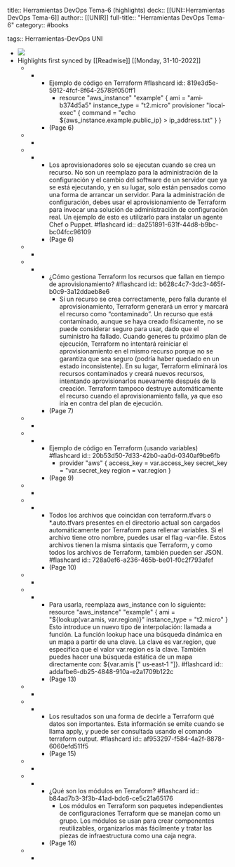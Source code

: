 title:: Herramientas DevOps Tema-6 (highlights)
deck:: [[UNI::Herramientas DevOps Tema-6]]
author:: [[UNIR]]
full-title:: "Herramientas DevOps Tema-6"
category:: #books

tags:: Herramientas-DevOps UNI

- ![](https://readwise-assets.s3.amazonaws.com/media/uploaded_book_covers/profile_22942/841e10b1-50a8-4574-a5e9-6993f36fce49.jpg)
- Highlights first synced by [[Readwise]] [[Monday, 31-10-2022]]
	- -
		- Ejemplo de código en Terraform #flashcard
		  id:: 819e3d5e-5912-4fcf-8f64-25789f050ff1
			- resource "aws_instance" "example" {  ami = "ami‐b374d5a5"  instance_type = "t2.micro"  provisioner "local‐exec" {  command = "echo ${aws_instance.example.public_ip} >  ip_address.txt"   } }
		- (Page 6)
	- -
	- -
		- Los  aprovisionadores  solo  se  ejecutan  cuando  se  crea  un  recurso.  No  son  un reemplazo para la administración de la configuración y el cambio del software de un servidor  que  ya  se  está  ejecutando,  y  en  su  lugar,  solo  están  pensados  como  una forma de arrancar un servidor.  Para  la  administración  de  configuración,  debes  usar  el  aprovisionamiento  de Terraform  para  invocar  una  solución  de  administración  de  configuración  real.  Un ejemplo de esto es utilizarlo para instalar un agente Chef o Puppet. #flashcard
		  id:: da251891-631f-44d8-b9bc-bc04fcc96109
		- (Page 6)
	- -
	- -
		- ¿Cómo gestiona Terraform los recursos que fallan en tiempo de aprovisionamiento? #flashcard
		  id:: b628c4c7-3dc3-465f-b0c9-3a12ddaeb8e6
			- Si  un  recurso  se  crea  correctamente,  pero  falla  durante  el  aprovisionamiento, Terraform generará un error y marcará el recurso como “contaminado”. Un recurso que está contaminado, aunque se haya creado físicamente, no se puede considerar seguro para usar, dado que el suministro ha fallado. Cuando  generes  tu  próximo  plan  de  ejecución,  Terraform  no  intentará  reiniciar  el aprovisionamiento  en  el  mismo  recurso  porque  no  se  garantiza  que  sea  seguro (podría haber quedado en un estado inconsistente). En su lugar, Terraform eliminará los  recursos  contaminados  y  creará  nuevos  recursos,  intentando  aprovisionarlos nuevamente después de la creación. Terraform tampoco  destruye  automáticamente  el recurso cuando  el aprovisionamiento falla, ya que eso iría en contra del plan de ejecución.
		- (Page 7)
	- -
	- -
		- Ejemplo de código en Terraform (usando variables) #flashcard
		  id:: 20b53d50-7d33-42b0-aa0d-0340af9be6fb
			- provider "aws" { access_key = var.access_key secret_key = "var.secret_key  region = var.region }
		- (Page 9)
	- -
	- -
		- Todos los archivos que coincidan con terraform.tfvars o *.auto.tfvars presentes en el directorio  actual  son  cargados  automáticamente  por  Terraform  para  rellenar variables. Si el archivo tiene otro nombre, puedes usar el flag ‐var‐file. Estos archivos tienen  la  misma  sintaxis  que  Terraform,  y  como  todos  los  archivos  de  Terraform, también pueden ser JSON. #flashcard
		  id:: 728a0ef6-a236-465b-be01-f0c2f793afef
		- (Page 10)
	- -
	- -
		- Para usarla, reemplaza aws_instance con lo siguiente: resource "aws_instance" "example" {  ami = "${lookup(var.amis, var.region)}"  instance_type = "t2.micro" } Esto introduce un nuevo tipo de interpolación: llamada a función. La función lookup hace una búsqueda dinámica en un mapa a partir de una clave. La clave es var.region, que especifica que el valor var.region es la clave. También puedes hacer una búsqueda estática de un mapa directamente con:  ${var.amis [" us‐east‐1 "]}. #flashcard
		  id:: addafbe6-db25-4848-910a-e2a1709b122c
		- (Page 13)
	- -
	- -
		- Los resultados son una forma de decirle a Terraform qué datos son importantes. Esta información  se  emite  cuando  se  llama  apply,  y  puede  ser  consultada  usando  el comando terraform output. #flashcard
		  id:: af953297-f584-4a2f-8878-6060efd511f5
		- (Page 15)
	- -
	- -
		- ¿Qué son los módulos en Terraform? #flashcard
		  id:: b84ad7b3-3f3b-41ad-bdc6-ce5c21a65176
			- Los  módulos  en  Terraform  son  paquetes  independientes  de  configuraciones Terraform  que  se  manejan  como  un  grupo.  Los  módulos  se  usan  para  crear componentes  reutilizables,  organizarlos  más  fácilmente  y  tratar  las  piezas  de infraestructura como una caja negra.
		- (Page 16)
	- -